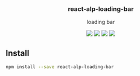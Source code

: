 <h3 align="center">
  react-alp-loading-bar
</h3>

<p align="center">
  loading bar
</p>

<p align="center">
  <a href="https://npmjs.org/package/react-alp-loading-bar"><img src="https://img.shields.io/npm/v/react-alp-loading-bar.svg?style=flat-square"></a>
  <a href="https://npmjs.org/package/react-alp-loading-bar"><img src="https://img.shields.io/npm/dw/react-alp-loading-bar.svg?style=flat-square"></a>
  <a href="https://npmjs.org/package/react-alp-loading-bar"><img src="https://img.shields.io/node/v/react-alp-loading-bar.svg?style=flat-square"></a>
  <a href="https://npmjs.org/package/react-alp-loading-bar"><img src="https://img.shields.io/npm/types/react-alp-loading-bar.svg?style=flat-square"></a>
</p>

## Install

```sh
npm install --save react-alp-loading-bar
```
